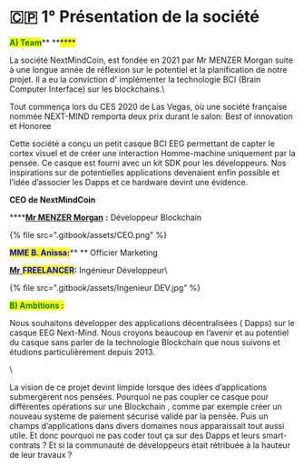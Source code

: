 # 🇨🇵 1° Présentation de la société

<mark style="color:green;">**A) Team**</mark>** **<mark style="color:blue;">****</mark>&#x20;

La société NextMindCoin, est fondée en 2021 par Mr MENZER Morgan suite à une longue année de réflexion sur le potentiel et la planification de notre projet. Il a eu la conviction d' implémenter la technologie BCI (Brain Computer Interface) sur les blockchains.\


Tout commença lors du CES 2020 de Las Vegas, où une société française nommée NEXT-MIND remporta deux prix durant le salon: Best of innovation et Honoree

Cette société a conçu un petit casque BCI EEG permettant de capter le cortex visuel et de créer une interaction Homme-machine uniquement par la pensée. Ce casque est fourni avec un kit SDK pour les développeurs. Nos inspirations sur de potentielles applications devenaient enfin possible et l’idée d’associer les Dapps et ce hardware devint une évidence.



**CEO de NextMindCoin**

****[**Mr MENZER Morgan**](https://www.linkedin.com/in/morgan-menzer-a0aa1821b/) **:** Développeur Blockchain

{% file src=".gitbook/assets/CEO.png" %}

<mark style="color:blue;">**MME B. Anissa:**</mark>** ** Officier Marketing

[**Mr** ](https://www.linkedin.com/in/sirateck/)<mark style="color:blue;">**FREELANCER**</mark>**:** Ingénieur Développeur\


{% file src=".gitbook/assets/Ingenieur DEV.jpg" %}

<mark style="color:green;">**B) Ambitions :**</mark>

&#x20;   Nous souhaitons développer des applications décentralisées ( Dapps) sur le casque EEG Next-Mind. Nous croyons beaucoup en l’avenir et au potentiel du casque sans parler de la technologie Blockchain que nous suivons et étudions particulièrement depuis 2013.

\


&#x20;   La vision de ce projet devint limpide lorsque des idées d’applications submergèrent nos pensées. Pourquoi ne pas coupler ce casque pour différentes opérations sur une Blockchain , comme par exemple créer un nouveau systeme de paiement sécurisé validé par la pensée. Puis un champs d’applications dans divers domaines nous apparaissait tout aussi utile. Et donc pourquoi ne pas coder tout ça sur des Dapps et leurs smart-contrats ? Et si la communauté de développeurs était rétribuée à la hauteur de leur travaux ?

